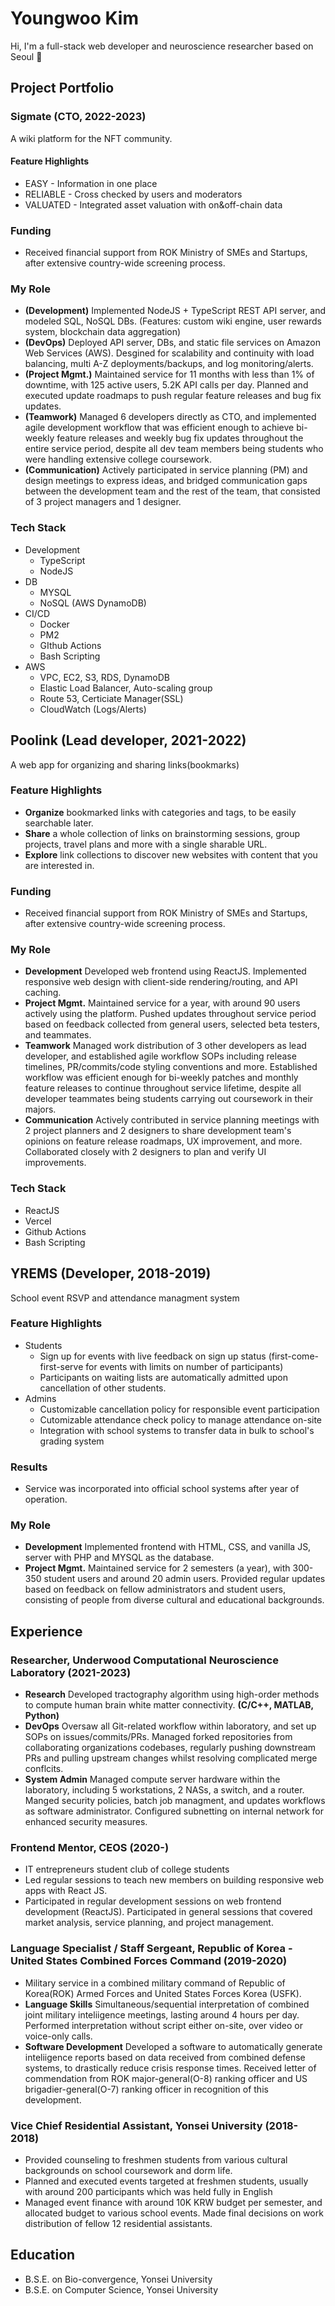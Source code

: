 # Youngwoo Kim

Hi, I'm a full-stack web developer and neuroscience researcher based on Seoul 👋

## Project Portfolio

### Sigmate (CTO, 2022-2023)

A wiki platform for the NFT community. 

#### Feature Highlights

* EASY - Information in one place
* RELIABLE - Cross checked by users and moderators
* VALUATED - Integrated asset valuation with on&off-chain data

### Funding
* Received financial support from ROK Ministry of SMEs and Startups, after extensive country-wide screening process.

### My Role

* **(Development)** Implemented NodeJS + TypeScript REST API server, and modeled SQL, NoSQL DBs. (Features: custom wiki engine, user rewards system, blockchain data aggregation)
* **(DevOps)** Deployed API server, DBs, and static file services on Amazon Web Services (AWS). Desgined for scalability and continuity with load balancing, multi A-Z deployments/backups, and log monitoring/alerts.
* **(Project Mgmt.)** Maintained service for 11 months with less than 1% of downtime, with 125 active users, 5.2K API calls per day. Planned and executed update roadmaps to push regular feature releases and bug fix updates.
* **(Teamwork)** Managed 6 developers directly as CTO, and implemented agile development workflow that was efficient enough to achieve bi-weekly feature releases and weekly bug fix updates throughout the entire service period, despite all dev team members being students who were handling extensive college coursework.
* **(Communication)** Actively participated in service planning (PM) and design meetings to express ideas, and bridged communication gaps between the development team and the rest of the team, that consisted of 3 project managers and 1 designer.

### Tech Stack

* Development
    * TypeScript
    * NodeJS
* DB
    * MYSQL
    * NoSQL (AWS DynamoDB)
* CI/CD
    * Docker
    * PM2
    * GIthub Actions
    * Bash Scripting
* AWS
    * VPC, EC2, S3, RDS, DynamoDB
    * Elastic Load Balancer, Auto-scaling group
    * Route 53, Certiciate Manager(SSL)
    * CloudWatch (Logs/Alerts)


## Poolink (Lead developer, 2021-2022)

A web app for organizing and sharing links(bookmarks)

### Feature Highlights

* **Organize** bookmarked links with categories and tags, to be easily searchable later.
* **Share** a whole collection of links on brainstorming sessions, group projects, travel plans and more with a single sharable URL.
* **Explore** link collections to discover new websites with content that you are interested in.

### Funding
* Received financial support from ROK Ministry of SMEs and Startups, after extensive country-wide screening process.

### My Role

* **Development** Developed web frontend using ReactJS. Implemented responsive web design with client-side rendering/routing, and API caching.
* **Project Mgmt.** Maintained service for a year, with around 90 users actively using the platform. Pushed updates throughout service period based on feedback collected from general users, selected beta testers, and teammates.
* **Teamwork** Managed work distribution of 3 other developers as lead developer, and established agile workflow SOPs including release timelines, PR/commits/code styling conventions and more. Established workflow was efficient enough for bi-weekly patches and monthly feature releases to continue throughout service lifetime, despite all developer teammates being students carrying out coursework in their majors.
* **Communication** Actively contributed in service planning meetings with 2 project planners and 2 designers to share development team's opinions on feature release roadmaps, UX improvement, and more. Collaborated closely with 2 designers to plan and verify UI improvements.

### Tech Stack

* ReactJS
* Vercel
* Github Actions
* Bash Scripting

## YREMS (Developer, 2018-2019)

School event RSVP and attendance managment system

### Feature Highlights

* Students
    * Sign up for events with live feedback on sign up status (first-come-first-serve for events with limits on number of participants)
    * Participants on waiting lists are automatically admitted upon cancellation of other students.
* Admins
    * Customizable cancellation policy for responsible event participation
    * Cutomizable attendance check policy to manage attendance on-site
    * Integration with school systems to transfer data in bulk to school's grading system

### Results
* Service was incorporated into official school systems after year of operation.

### My Role

* **Development** Implemented frontend with HTML, CSS, and vanilla JS, server with PHP and MYSQL as the database.
* **Project Mgmt.** Maintained service for 2 semesters (a year), with 300-350 student users and around 20 admin users. Provided regular updates based on feedback on fellow administrators and student users, consisting of people from diverse cultural and educational backgrounds.

## Experience

### Researcher, Underwood Computational Neuroscience Laboratory (2021-2023)

* **Research** Developed tractography algorithm using high-order methods to compute human brain white matter connectivity. **(C/C++, MATLAB, Python)**
* **DevOps** Oversaw all Git-related workflow within laboratory, and set up SOPs on issues/commits/PRs. Managed forked repositories from collaborating organizations codebases, regularly pushing downstream PRs and pulling upstream changes whilst resolving complicated merge conflcits.
* **System Admin** Managed compute server hardware within the laboratory, including 5 workstations, 2 NASs, a switch, and a router. Manged security policies, batch job managment, and updates workflows as software administrator. Configured subnetting on internal network for enhanced security measures.

### Frontend Mentor, CEOS (2020-)

* IT entrepreneurs student club of college students
* Led regular sessions to teach new members on building responsive web apps with React JS.
* Participated in regular development sessions on web frontend development (ReactJS). Participated in general sessions that covered market analysis, service planning, and project management.


### Language Specialist / Staff Sergeant, Republic of Korea - United States Combined Forces Command (2019-2020)

* Military service in a combined military command of Republic of Korea(ROK) Armed Forces and United States Forces Korea (USFK).
* **Language Skills** Simultaneous/sequential interpretation of combined joint military inteliigence meetings, lasting around 4 hours per day. Performed interpretation without script either on-site, over video or voice-only calls.
* **Software Development** Developed a software to automatically generate inteliigence reports based on data received from combined defense systems, to drastically reduce crisis response times. Received letter of commendation from ROK major-general(O-8) ranking officer and US brigadier-general(O-7) ranking officer in recognition of this development.

### Vice Chief Residential Assistant, Yonsei University (2018-2018)

* Provided counseling to freshmen students from various cultural backgrounds on school coursework and dorm life.
* Planned and executed events targeted at freshmen students, usually with around 200 participants which was held fully in English
* Managed event finance with around 10K KRW budget per semester, and allocated budget to various school events. Made final decisions on work distribution of fellow 12 residential assistants.

## Education

* B.S.E. on Bio-convergence, Yonsei University
* B.S.E. on Computer Science, Yonsei University
